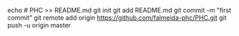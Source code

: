echo # PHC >> README.md
git init
git add README.md
git commit -m "first commit"
git remote add origin https://github.com/falmeida-phc/PHC.git
git push -u origin master
